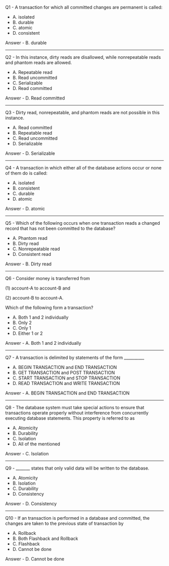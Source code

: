 Q1 - A transaction for which all committed changes are permanent is called:

- A. isolated
- B. durable
- C. atomic
- D. consistent

Answer - B. durable

---

Q2 - In this instance, dirty reads are disallowed, while nonrepeatable reads and phantom reads are allowed.

- A. Repeatable read
- B. Read uncommitted
- C. Serializable
- D. Read committed

Answer - D. Read committed

---

Q3 - Dirty read, nonrepeatable, and phantom reads are not possible in this instance.

- A. Read committed
- B. Repeatable read
- C. Read uncommitted
- D. Serializable

Answer - D. Serializable

---

Q4 - A transaction in which either all of the database actions occur or none of them do is called:

- A. isolated
- B. consistent
- C. durable
- D. atomic

Answer - D. atomic

---

Q5 - Which of the following occurs when one transaction reads a changed record that has not been committed to the database?

- A. Phantom read
- B. Dirty read
- C. Nonrepeatable read
- D. Consistent read

Answer - B. Dirty read

---

Q6 - Consider money is transferred from

(1) account-A to account-B and 

(2) account-B to account-A.

Which of the following form a transaction?

- A. Both 1 and 2 individually
- B. Only 2
- C. Only 1
- D. Either 1 or 2

Answer - A. Both 1 and 2 individually

---

Q7 - A transaction is delimited by statements of the form __________ 

- A. BEGIN TRANSACTION and END TRANSACTION
- B. GET TRANSACTION and POST TRANSACTION
- C. START TRANSACTION and STOP TRANSACTION
- D. READ TRANSACTION and WRITE TRANSACTION

Answer - A. BEGIN TRANSACTION and END TRANSACTION

---

Q8 - The database system must take special actions to ensure that transactions operate properly without interference from 
concurrently executing database statements. This property is referred to as

- A. Atomicity
- B. Durability
- C. Isolation
- D. All of the mentioned

Answer - C. Isolation

---

Q9 - _______ states that only valid data will be written to the database.

- A. Atomicity
- B. Isolation
- C. Durability
- D. Consistency

Answer - D. Consistency

---

Q10 - If an transaction is performed in a database and committed, the changes are taken to the previous state of transaction by

- A. Rollback
- B. Both Flashback and Rollback
- C. Flashback
- D. Cannot be done
 
 Answer - D. Cannot be done
